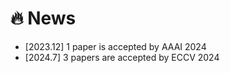 # 🔥 News

- [2023.12] 1 paper is accepted by AAAI 2024
- [2024.7] 3 papers are accepted by ECCV 2024